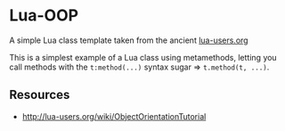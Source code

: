 # Lua-OOP
A simple Lua class template taken from the ancient [lua-users.org](http://lua-users.org)

This is a simplest example of a Lua class using metamethods, letting you
call methods with the `t:method(...)` syntax sugar => `t.method(t, ...)`.

## Resources
- http://lua-users.org/wiki/ObjectOrientationTutorial
